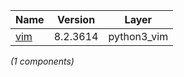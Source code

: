 | Name | Version | Layer |
| --- | --- | --- |
| [vim](https://www.vim.org) | 8.2.3614 | python3_vim |

*(1 components)*
